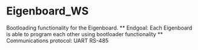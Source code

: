 # Eigenboard_WS
Bootloading functionality for the Eigenboard.
** Endgoal: Each Eigenboard is able to program each other using bootloader functionality **
Communications protocol: UART RS-485
